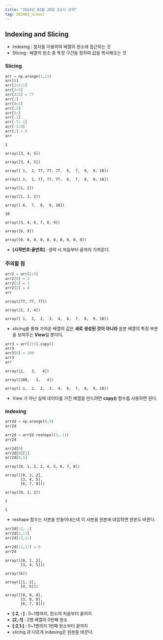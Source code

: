 ```yaml
---
title: "2024년 03월 20일 3교시 요약"
tag: 202403_school
---
```


## Indexing and Slicing

- Indexing : 첨자를 이용하여 배열의 원소에 접근하는 것
- Slicing : 배열의 원소 중 특정 구간을 정하여 값을 복사해오는 것

### Slicing

```py
arr = np.arange(1,11)
arr[0]
arr[2:5:1]
arr[2:5]
arr[2:5] = 77
arr[:]
arr[0:2]
arr[:3]
arr[5:]
arr[-1]
arr[-7:-1]
arr[-3:9]
arr[:] = 0
arr
```

```
1

array([3, 4, 5])

array([3, 4, 5])

array([ 1,  2, 77, 77, 77,  6,  7,  8,  9, 10])

array([ 1,  2, 77, 77, 77,  6,  7,  8,  9, 10])

array([1, 2])

array([1, 2, 2])

array([ 6,  7,  8,  9, 10])

10

array([3, 4, 6, 7, 8, 9])

array([8, 9])

array([0, 0, 0, 0, 0, 0, 0, 0, 0, 0])
```

- **[시작번호:끝번호]** : 생략 시 처음부터 끝까지 가져온다.

### 주의할 점

```py
arr2 = arr[2:5]
arr2[0] = 2
arr2[1] = 3
arr2[2] = 4
arr
```

```
array([77, 77, 77])

array([2, 3, 4])

array([ 1,  2,  2,  3,  4,  6,  7,  8,  9, 10])
```

- slicing을 통해 가져온 배열의 값은 **새로 생성된 것이 아니라** 원본 배열의 특정 부분을 보여주는 **View**일 뿐이다.

```py
arr3 = arr[2:5].copy()
arr3
arr3[0] = 100
arr3
arr
```

```
array([2,   3,   4])

array([100,   3,   4])

array([ 1,  2,  2,  3,  4,  6,  7,  8,  9, 10])
```

- View 가 아닌 실제 데이터를 가진 배열을 만드려면 **copy()** 함수를 사용하면 된다.

### Indexing

```py
arr2d = np.arange(0,9)
arr2d

arr2d = arr2d.reshape((3,-1))
arr2d

arr2d[0]
arr2d[0][1]
arr2d[0,1]
```

```
array([0, 1, 2, 3, 4, 5, 6, 7, 8])

array([[0, 1, 2],
       [3, 4, 5],
       [6, 7, 8]])

array([0, 1, 2])

1

1
```

- reshape 함수는 사본을 만들어내는데 이 사본을 원본에 대입하면 원본도 바뀐다.

```py
arr2d[:2, :]
arr2d[2,:1]
arr2d[:2,1:]

arr2d[:2,1:] = 0
arr2d
```

```
array([[0, 1, 2],
       [3, 4, 5]])

array([6])

array([[1, 2],
       [4, 5]])

array([[0, 0, 0],
       [3, 0, 0],
       [6, 7, 8]])
```

- **[:2, : ]** : 0~1행까지, 원소의 처음부터 끝까지
- **[2,:1]** : 2행 배열의 0번째 원소
- **[:2,1:]** : 0~1행까지 1번째 원소부터 끝까지
- slicing 과 다르게 indexing은 원본을 바꾼다.
